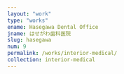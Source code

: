 ```yaml
---
layout: "work"
type: "works"
ename: Hasegawa Dental Office
jname: はせがわ歯科医院
slug: hasegawa
num: 9
permalink: /works/interior-medical/
collection: interior-medical
---
```

